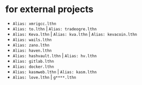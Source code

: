 
# for external projects


- `Alias: xmrigcc.lthn`
- `Alias: to.lthn` | `Alias: tradeogre.lthn`
- `Alias: Keva.lthn` |  `Alias: kva.lthn` | `Alias: kevacoin.lthn`
- `Alias: wails.lthn`
- `Alias: zano.lthn`
- `Alias: haven.lthn`
- `Alias: hashvault.lthn` | `Alias: hv.lthn` 
- `Alias: gitlab.lthn`
- `Alias: docker.lthn`
- `Alias: kasmweb.lthn` | `Alias: kasm.lthn`
- `Alias: love.lthn` | `g****.lthn`
